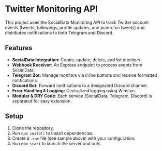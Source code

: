 # Twitter Monitoring API

This project uses the SocialData Monitoring API to track Twitter account events (tweets, followings, profile updates, and pump.fun tweets) and distributes notifications to both Telegram and Discord.

## Features

- **SocialData Integration:** Create, update, delete, and list monitors.
- **Webhook Receiver:** An Express endpoint to process events from SocialData.
- **Telegram Bot:** Manage monitors via inline buttons and receive formatted notifications.
- **Discord Bot:** Forward notifications to a designated Discord channel.
- **Error Handling & Logging:** Centralized logging using Winston.
- **Modular & DRY Code:** Each service (SocialData, Telegram, Discord) is separated for easy extension.

## Setup

1. Clone the repository.
2. Run `npm install` to install dependencies.
3. Create a `.env` file (see sample above) with your configuration.
4. Run `npm start` to launch the server and bots.